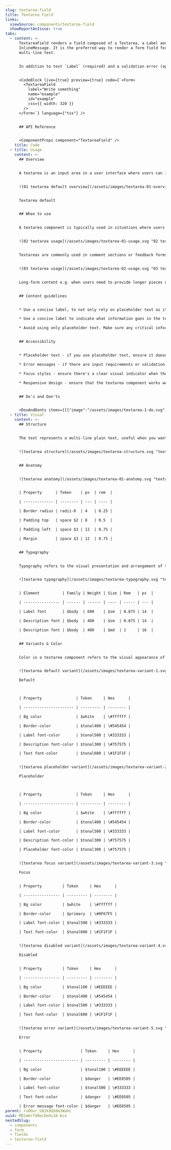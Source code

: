 ```yaml
---
slug: textarea-field
title: Textarea Field
links:
  viewSource: components/textarea-field
  showReportAnIssue: true
tabs:
  - content: >-
      TextareaField renders a field composed of a Textarea, a Label and a
      InlineMessage. It is the preferred way to render a form field for
      multi-line text.


      In addition to text `Label` (required) and a validation error (optional), TextareaField accepts all the same props as `Textarea` and will pass them on to the `textarea` it renders. However, as with all our composed components, `TextareaField`’s css prop will be applied to a containing Box — the styling of the individual components inside `TextareaField` cannot be altered.


      <CodeBlock live={true} preview={true} code={`<Form>
        <TextareaField
          label="Write something"
          name="example"
          id="example"
          css={{ width: 320 }}
        />
      </Form>`} language={"tsx"} />


      ## API Reference


      <ComponentProps component="TextareaField" />
    title: Code
  - title: Usage
    content: >-
      ## Overview


      A textarea is an input area in a user interface where users can input and edit multi-line text, such as comments, descriptions, or messages.


      ![01 textarea default overview](/assets/images/textarea-01-overview.svg "01 textarea default overview")


      Textarea default


      ## When to use


      A textarea component is typically used in situations where users need to input or edit multi-line text.


      ![02 textarea usage](/assets/images/textarea-01-usage.svg "02 textarea usage")


      Textareas are commonly used in comment sections or feedback forms where users can express their thoughts or opinions.


      ![03 textarea usage](/assets/images/textarea-02-usage.svg "03 textarea usage")


      Long-form content e.g. when users need to provide longer pieces of text, such as comments, reviews, descriptions, or messages.


      ## Content guidelines


      * Use a concise label, to not only rely on placeholder text as it is not always visible (once the user starts typing it disappears).

      * Use a concise label to indicate what information goes in the text area input. The label should be a noun string. For example, if the text area appears in a dialog called "In-app feedback", the label for a description text area should only say "Description/Details" and not repeat the modal's title.

      * Avoid using only placeholder text. Make sure any critical information is communicated either in the field label.


      ## Accessibility


      * Placeholder text - if you use placeholder text, ensure it doesn't replace the need for a label. It should be a supplementary hint, not the primary source of information.

      * Error messages - if there are input requirements or validation errors, provide clear and descriptive error messages.

      * Focus styles - ensure there's a clear visual indicator when the textarea has keyboard focus. This helps users understand where they are in the interface.

      * Responsive design - ensure that the textarea component works well across various screen sizes and orientations, allowing users to interact comfortably.


      ## Do's and Don'ts


      <DosAndDonts items={[{"image":"/assets/images/textarea-1-do.svg","type":"do","description":"Use textarea as an affordance to input longer-form text content."},{"description":"Use placeholder as a replacement for label, as this creates accessibility and usability issues.","type":"dont","image":"/assets/images/textarea-2-dont.svg"},{"description":"Set the min-height of the textarea row to ensure that the text entered is visible without scrolling.","type":"do","image":"/assets/images/textarea-1-do.svg"},{"description":"Change the textarea's min-height to a smaller value.","type":"dont","image":"/assets/images/textarea-3-dont.svg"},{"image":"/assets/images/textarea-4-do.svg","description":"Be specific to help users understand the context of their input.","type":"do"},{"description":"Use vague labels, like \"Enter text here\". ","type":"dont","image":"/assets/images/textarea-5-dont.svg"},{"type":"do","image":"/assets/images/textarea-6-do.svg","description":"If the field is required use * to highlight it."},{"description":"Add a description if you are concerned that textarea is not clear enough to the user.","type":"do","image":"/assets/images/textarea-7-do.svg"}]} />
  - title: Visual
    content: >-
      ## Structure


      The text represents a multi-line plain text, useful when you want to allow users to enter a sizeable amount of free-form text, for example, a comment on a review or feedback form.


      ![textarea structure](/assets/images/textarea-structure.svg "textarea structure")


      ## Anatomy


      ![textarea anatomy](/assets/images/textarea-01-anatomy.svg "textarea anatomy")


      | Property      | Token    | px  | rem  |

      | ------------- | -------- | --- | ---- |

      | Border radius | radii-0  | 4   | 0.25 |

      | Padding top   | space $2 | 8   | 0.5  |

      | Padding left  | space $3 | 12  | 0.75 |

      | Margin        | space $3 | 12  | 0.75 |


      ## Typography


      Typography refers to the visual presentation and arrangement of text within a textarea component. It involves decisions about font styles, sizes, line spacing, and other text-related properties that ensure readability and a harmonious visual appearance of the text within the input area.


      ![textarea typography](/assets/images/textarea-typography.svg "textarea typography")


      | Element          | Family | Weight | Size | Rem   | px  |

      | ---------------- | ------ | ------ | ---- | ----- | --- |

      | Label font       | $body  | 600    | $sm  | 0.875 | 14  |

      | Description font | $body  | 400    | $sm  | 0.875 | 14  |

      | Description font | $body  | 400    | $md  | 1     | 16  |


      ## Variants & Color


      Color in a textarea component refers to the visual appearance of the text and background within the input area. It involves selecting appropriate text and background colors to ensure readability, visual contrast, and alignment with the overall design aesthetics of the user interface.


      ![textarea default variant](/assets/images/textarea-variant-1.svg "textarea default variant")

      Default



      | Property               | Token     | Hex      |

      | ---------------------- | --------- | -------- |

      | Bg color               | $white    | \#ffffff |

      | Border-color           | $tonal400 | \#545454 |

      | Label font-color       | $tonal500 | \#333333 |

      | Description font-color | $tonal300 | \#757575 |

      | Text font-color        | $tonal600 | \#1F1F1F |


      ![textarea placeholder variant](/assets/images/textarea-variant-2.svg "textarea placeholder variant")

      Placeholder



      | Property               | Token     | Hex      |

      | ---------------------- | --------- | -------- |

      | Bg color               | $white    | \#ffffff |

      | Border-color           | $tonal400 | \#545454 |

      | Label font-color       | $tonal500 | \#333333 |

      | Description font-color | $tonal300 | \#757575 |

      | Placeholder font-color | $tonal300 | \#757575 |


      ![textarea focus variant](/assets/images/textarea-variant-3.svg "textarea focus variant")

      Focus


      | Property         | Token     | Hex      |

      | ---------------- | --------- | -------- |

      | Bg color         | $white    | \#ffffff |

      | Border-color     | $primary  | \#0F67F5 |

      | Label font-color | $tonal500 | \#333333 |

      | Text font-color  | $tonal600 | \#1F1F1F |


      ![textarea disabled variant](/assets/images/textarea-variant-4.svg "textarea disabled variant")

      Disabled


      | Property         | Token     | Hex      |

      | ---------------- | --------- | -------- |

      | Bg color         | $tonal100 | \#EEEEEE |

      | Border-color     | $tonal400 | \#545454 |

      | Label font-color | $tonal500 | \#333333 |

      | Text font-color  | $tonal600 | \#1F1F1F |


      ![textarea error variant](/assets/images/textarea-variant-5.svg "textarea error variant")

      Error


      | Property                 | Token     | Hex      |

      | ------------------------ | --------- | -------- |

      | Bg color                 | $tonal100 | \#EEEEEE |

      | Border-color             | $danger   | \#EE0505 |

      | Label font-color         | $tonal500 | \#333333 |

      | Text font-color          | $danger   | \#EE0505 |

      | Error message font-color | $danger   | \#EE0505 |
parent: ru0Ovr_U82kdQX8m3WahL
uuid: MD1mmrf40ecDo4z16-bco
nestedSlug:
  - components
  - form
  - fields
  - textarea-field
---
```

